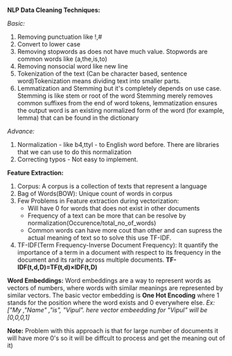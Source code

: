 **NLP Data Cleaning Techniques:**

_Basic:_
1. Removing punctuation like !,#
2. Convert to lower case
3. Removing stopwords as does not have much value. Stopwords are common words like (a,the,is,to)
4. Removing nonsocial word like new line
5. Tokenization of the text (Can be character based, sentence word)Tokenization means dividing text into smaller parts.
6. Lemmatization and Stemming but it's completely depends on use case. Stemming is like stem or root of the word
   Stemming merely removes common suffixes from the end of word tokens, lemmatization ensures the output word is an existing normalized form of the word (for example, lemma) that can be found in the dictionary

_Advance:_
1. Normalization - like b4,ttyl - to English word before. There are libraries that we can use to do this normalization 
2. Correcting typos - Not easy to implement.

**Feature Extraction:**
1. Corpus: A corpus is a collection of texts that represent a language
2. Bag of Words(BOW): Unique count of words in corpus
3. Few Problems in Feature extraction during vectorization:
      - Will have 0 for words that does not exist in other documents
      - Frequency of a text can be more that can be resolve by normalization(Occurence/total_no_of_words)
      - Common words can have more cout than other and can supress the actual meaning of text so to solve this use TF-IDF.
4. TF-IDF(Term Frequency-Inverse Document Frequency): It quantify the importance of a term in a document with respect to its frequency in the document and its rarity across multiple documents. **TF-IDF(t,d,D)=TF(t,d)×IDF(t,D)**

**Word Embeddings:** Word embeddings are a way to represent words as vectors of numbers, where words with similar meanings are represented by similar vectors.
The basic vector embedding is **One Hot Encoding** where 1 stands for the position where the word exists and 0 everywhere else. 
_Ex: ["My ,"Name" ,"is", "Vipul". here vector embeedding for "Vipul" will be [0,0,0,1]_ 

**Note:** Problem with this approach is that for large number of documents it will have more 0's so it will be diffcult to process and get the meaning out of it)    
   
